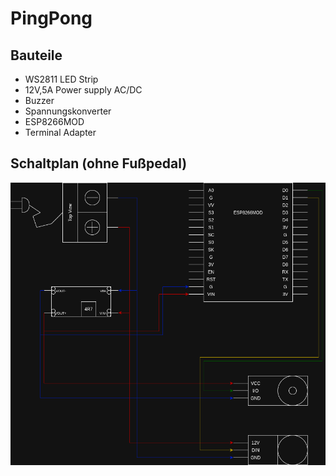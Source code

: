 # PingPong
## Bauteile
- WS2811 LED Strip
- 12V,5A Power supply AC/DC
- Buzzer
- Spannungskonverter
- ESP8266MOD
- Terminal Adapter

## Schaltplan (ohne Fußpedal)
![Schaltplan_ohne_Fußpedal](Schaltplan_01.png)
